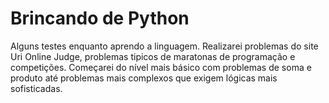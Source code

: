 # Brincando de Python
Alguns testes enquanto aprendo a linguagem. Realizarei problemas do site Uri Online Judge, problemas tipicos de maratonas de programação e competições. Começarei do nível mais básico com problemas de soma e produto até problemas mais complexos que exigem lógicas mais sofisticadas.
